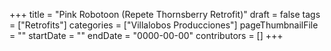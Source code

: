 +++
title = "Pink Robotoon (Repete Thornsberry Retrofit)"
draft = false
tags = ["Retrofits"]
categories = ["Villalobos Producciones"]
pageThumbnailFile = ""
startDate = ""
endDate = "0000-00-00"
contributors = []
+++
